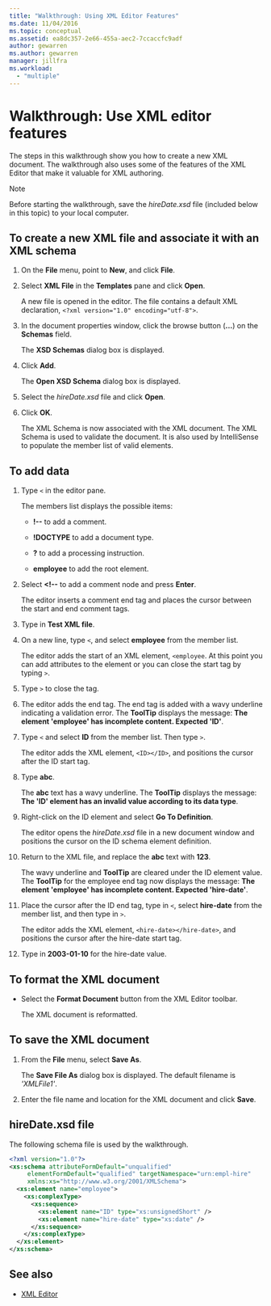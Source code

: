 ```yaml
---
title: "Walkthrough: Using XML Editor Features"
ms.date: 11/04/2016
ms.topic: conceptual
ms.assetid: ea8dc357-2e66-455a-aec2-7ccaccfc9adf
author: gewarren
ms.author: gewarren
manager: jillfra
ms.workload:
  - "multiple"
---
```

# Walkthrough: Use XML editor features

The steps in this walkthrough show you how to create a new XML document. The walkthrough also uses some of the features of the XML Editor that make it valuable for XML authoring.

> [!NOTE]
> Before starting the walkthrough, save the *hireDate.xsd* file (included below in this topic) to your local computer.

## To create a new XML file and associate it with an XML schema

1.  On the **File** menu, point to **New**, and click **File**.

2.  Select **XML File** in the **Templates** pane and click **Open**.

     A new file is opened in the editor. The file contains a default XML declaration, `<?xml version="1.0" encoding="utf-8">`.

3.  In the document properties window, click the browse button (**...**) on the **Schemas** field.

     The **XSD Schemas** dialog box is displayed.

4.  Click **Add**.

     The **Open XSD Schema** dialog box is displayed.

5.  Select the *hireDate.xsd* file and click **Open**.

6.  Click **OK**.

     The XML Schema is now associated with the XML document. The XML Schema is used to validate the document. It is also used by IntelliSense to populate the member list of valid elements.

## To add data

1.  Type `<` in the editor pane.

     The members list displays the possible items:

    -   **!--** to add a comment.

    -   **!DOCTYPE** to add a document type.

    -   **?** to add a processing instruction.

    -   **employee** to add the root element.

2.  Select **<!--** to add a comment node and press **Enter**.

     The editor inserts a comment end tag and places the cursor between the start and end comment tags.

3.  Type in **Test XML file**.

4.  On a new line, type `<`, and select **employee** from the member list.

     The editor adds the start of an XML element, `<employee`. At this point you can add attributes to the element or you can close the start tag by typing `>`.

5.  Type `>` to close the tag.

6.  The editor adds the end tag. The end tag is added with a wavy underline indicating a validation error. The **ToolTip** displays the message: **The element 'employee' has incomplete content. Expected 'ID'**.

7.  Type `<` and select **ID** from the member list. Then type `>`.

     The editor adds the XML element, `<ID></ID>`, and positions the cursor after the ID start tag.

8.  Type **abc**.

     The **abc** text has a wavy underline. The **ToolTip** displays the message: **The 'ID' element has an invalid value according to its data type**.

9. Right-click on the ID element and select **Go To Definition**.

     The editor opens the *hireDate.xsd* file in a new document window and positions the cursor on the ID schema element definition.

10. Return to the XML file, and replace the **abc** text with **123**.

     The wavy underline and **ToolTip** are cleared under the ID element value. The **ToolTip** for the employee end tag now displays the message: **The element 'employee' has incomplete content. Expected 'hire-date'**.

11. Place the cursor after the ID end tag, type in `<`, select **hire-date** from the member list, and then type in `>`.

     The editor adds the XML element, `<hire-date></hire-date>`, and positions the cursor after the hire-date start tag.

12. Type in **2003-01-10** for the hire-date value.

## To format the XML document

- Select the **Format Document** button from the XML Editor toolbar.

    The XML document is reformatted.

## To save the XML document

1.  From the **File** menu, select **Save As**.

     The **Save File As** dialog box is displayed. The default filename is *'XMLFile1'*.

2.  Enter the file name and location for the XML document and click **Save**.

## hireDate.xsd file
 The following schema file is used by the walkthrough.

```xml
<?xml version="1.0"?>
<xs:schema attributeFormDefault="unqualified"
     elementFormDefault="qualified" targetNamespace="urn:empl-hire"
     xmlns:xs="http://www.w3.org/2001/XMLSchema">
  <xs:element name="employee">
    <xs:complexType>
      <xs:sequence>
        <xs:element name="ID" type="xs:unsignedShort" />
        <xs:element name="hire-date" type="xs:date" />
      </xs:sequence>
    </xs:complexType>
  </xs:element>
</xs:schema>
```

## See also

- [XML Editor](../xml-tools/xml-editor.md)